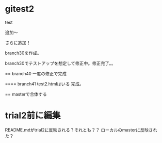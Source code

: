# gitest2
test

追加～

さらに追加！

branch30を作成。

branch30でテストアップを想定して修正中。修正完了。。

== branch40
一度の修正で完成

==== branch41
test2.htmlはいる
完成。

== masterで合体する

# trial2前に編集
README.mdがtrial2に反映される？それとも？？
ローカルのmasterに反映された？

